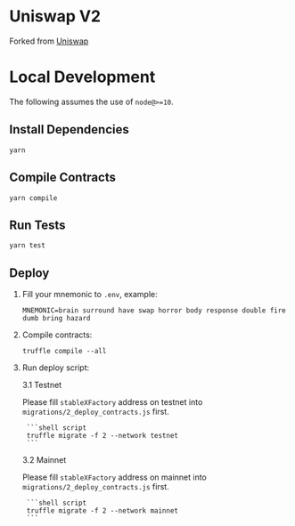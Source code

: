 # Uniswap V2

Forked from [Uniswap](https://github.com/Uniswap/uniswap-v2-periphery)

# Local Development

The following assumes the use of `node@>=10`.

## Install Dependencies

`yarn`

## Compile Contracts

`yarn compile`

## Run Tests

`yarn test`


## Deploy

1. Fill your mnemonic to `.env`, example: 

    ```
    MNEMONIC=brain surround have swap horror body response double fire dumb bring hazard
    ```

2. Compile contracts:

    ```shell script
    truffle compile --all
    ```

3. Run deploy script:

    3.1 Testnet 
    
    Please fill `stableXFactory` address on testnet into `migrations/2_deploy_contracts.js` first.
    
        ```shell script
        truffle migrate -f 2 --network testnet
        ```
    
    3.2 Mainnet
    
    Please fill `stableXFactory` address on mainnet into `migrations/2_deploy_contracts.js` first.
    
        ```shell script
        truffle migrate -f 2 --network mainnet
        ```

